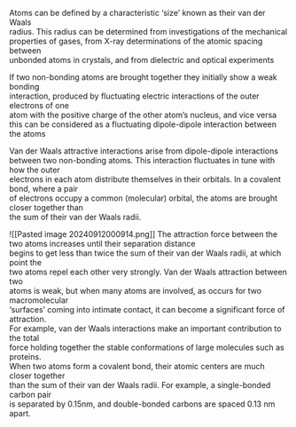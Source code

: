 Atoms can be defined by a characteristic ‘size’ known as their van der Waals  
radius. This radius can be determined from investigations of the mechanical  
properties of gases, from X-ray determinations of the atomic spacing between  
unbonded atoms in crystals, and from dielectric and optical experiments

If two non-bonding atoms are brought together they initially show a weak bonding  
interaction, produced by fluctuating electric interactions of the outer electrons of one  
atom with the positive charge of the other atom’s nucleus, and vice versa this can be 
considered as a fluctuating dipole-dipole interaction between the atoms

Van der Waals attractive interactions arise from dipole-dipole interactions  
between two non-bonding atoms. This interaction fluctuates in tune with how the outer  
electrons in each atom distribute themselves in their orbitals. In a covalent bond, where a pair  
of electrons occupy a common (molecular) orbital, the atoms are brought closer together than  
the sum of their van der Waals radii.

![[Pasted image 20240912000914.png]]
The attraction force between the two atoms increases until their separation distance  
begins to get less than twice the sum of their van der Waals radii, at which point the  
two atoms repel each other very strongly. Van der Waals attraction between two  
atoms is weak, but when many atoms are involved, as occurs for two macromolecular  
‘surfaces’ coming into intimate contact, it can become a significant force of attraction.  
For example, van der Waals interactions make an important contribution to the total  
force holding together the stable conformations of large molecules such as proteins.  
When two atoms form a covalent bond, their atomic centers are much closer together  
than the sum of their van der Waals radii. For example, a single-bonded carbon pair  
is separated by 0.15nm, and double-bonded carbons are spaced 0.13 nm apart.

